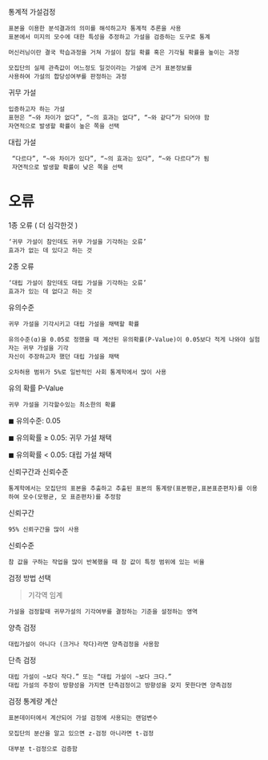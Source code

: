 통계적 가설검정

    표본을 이용한 분석결과의 의미를 해석하고자 통계적 추론을 사용
    표본에서 미지의 모수에 대한 특성을 추정하고 가설을 검증하는 도구로 통계

    머신러닝이란 결국 학습과정을 거쳐 가설이 참일 확률 혹은 기각될 확률을 높이는 과정

    모집단의 실제 관측값이 어느정도 일것이라는 가설에 근거 표본정보를 
    사용하여 가설의 합당성여부를 판정하는 과정
	
	

귀무 가설 

    입증하고자 하는 가설 
    표현은 “~와 차이가 없다”, “~의 효과는 없다”, “~와 같다”가 되어야 함
    자연적으로 발생할 확률이 높은 쪽을 선택

대립 가설

     “다르다”, “~와 차이가 있다”, “~의 효과는 있다”, “~와 다르다”가 됨
     자연적으로 발생할 확률이 낮은 쪽을 선택

# **오류**
1종 오류 ( 더 심각한것 )

    ‘귀무 가설이 참인데도 귀무 가설을 기각하는 오류’
    효과가 없는 데 있다고 하는 것
2종 오류

    ‘대립 가설이 참인데도 대립 가설을 기각하는 오류’
    효과가 있는 데 없다고 하는 것


유의수준

    귀무 가설을 기각시키고 대립 가설을 채택할 확률

    유의수준(α)을 0.05로 정했을 때 계산된 유의확률(P-Value)이 0.05보다 적게 나와야 실험자는 귀무 가설을 기각
    자신이 주장하고자 했던 대립 가설을 채택

    오차허용 범위가 5%로 일반적인 사회 통계학에서 많이 사용



유의 확률 P-Value

    귀무 가설을 기각할수있는 최소한의 확률

◼︎ 유의수준: 0.05

◼︎ 유의확률 ≥ 0.05: 귀무 가설 채택

◼︎ 유의확률 < 0.05: 대립 가설 채택


신뢰구간과 신뢰수준

    통계학에서는 모집단의 표본을 추출하고 추출된 표본의 통계량(표본평균,표본표준편차)를 이용하여 모수(모평균, 모 표준편차)를 추정함

신뢰구간

    95% 신뢰구간을 많이 사용

신뢰수준

    참 값을 구하는 작업을 많이 반복했을 때 참 값이 특정 범위에 있는 비율

검정 방법 선택

>기각역 임계

    가설을 검정할때 귀무가설의 기각여부를 결정하는 기준을 설정하는 영역

양측 검정 

    대립가설이 아니다 (크거나 작다)라면 양측검정을 사용함

단측 검정

    대립 가설이 ~보다 작다.” 또는 “대립 가설이 ~보다 크다.”
    대립 가설의 주장이 방향성을 가지면 단측검정이고 방향성을 갖지 못한다면 양측검정

검정 통계량 계산

    표본데이터에서 계산되어 가설 검정에 사용되는 랜덤변수

    모집단의 분산을 알고 있으면 z-검정 아니라면 t-검정

    대부분 t-검정으로 검증함 



 
